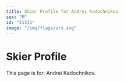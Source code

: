 ```yaml
---
title: Skier Profile for Andrei Kadochnikov
sex: "M"
id: "21531"
image: "/img/flags/urs.svg" 
---
```


# Skier Profile

This page is for: Andrei Kadochnikov.
    